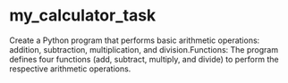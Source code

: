 # my_calculator_task
Create a Python program that performs basic arithmetic operations: addition, subtraction, multiplication, and division.Functions: The program defines four functions (add, subtract, multiply, and divide) to perform the respective arithmetic operations.
